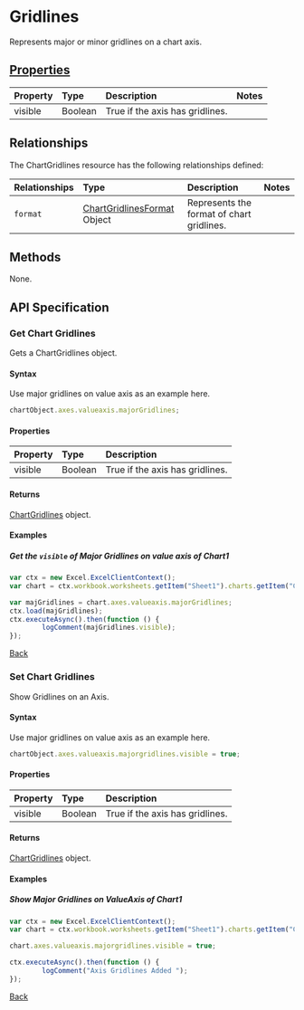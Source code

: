 # Gridlines
Represents major or minor gridlines on a chart axis.

## [Properties](#get-chart-gridlines)

| Property         | Type    |Description|Notes |
|:-----------------|:--------|:----------|:-----|
|visible| Boolean | True if the axis has gridlines. ||

## Relationships
The ChartGridlines resource has the following relationships defined:

| Relationships    | Type    |Description|Notes |
|:-----------------|:--------|:----------|:-----|
| `format`          |[ChartGridlinesFormat](chartGridlinesFormat.md) Object | Represents the format of chart gridlines.
          

## Methods
None.

## API Specification 
### Get Chart Gridlines

Gets a ChartGridlines object.

#### Syntax
Use major gridlines on value axis as an example here.

```js
chartObject.axes.valueaxis.majorGridlines;
```
#### Properties
| Property         | Type    |Description|
|:-----------------|:--------|:----------|
|visible| Boolean | True if the axis has gridlines. |

#### Returns

[ChartGridlines](chartGridlines.md) object. 

#### Examples

##### Get the `visible` of Major Gridlines on value axis of Chart1
```js
var ctx = new Excel.ExcelClientContext();
var chart = ctx.workbook.worksheets.getItem("Sheet1").charts.getItem("Chart1");	

var majGridlines = chart.axes.valueaxis.majorGridlines;
ctx.load(majGridlines);
ctx.executeAsync().then(function () {
		logComment(majGridlines.visible);
});
```

[Back](#properties)

### Set Chart Gridlines

Show Gridlines on an Axis. 

#### Syntax
Use major gridlines on value axis as an example here.
```js
chartObject.axes.valueaxis.majorgridlines.visible = true;
```

#### Properties
| Property         | Type    |Description|
|:-----------------|:--------|:----------|
|visible| Boolean | True if the axis has gridlines. |

#### Returns
[ChartGridlines](chartGridlines.md) object. 

#### Examples

##### Show Major Gridlines on ValueAxis of Chart1

```js
var ctx = new Excel.ExcelClientContext();
var chart = ctx.workbook.worksheets.getItem("Sheet1").charts.getItem("Chart1");	

chart.axes.valueaxis.majorgridlines.visible = true;

ctx.executeAsync().then(function () {
		logComment("Axis Gridlines Added ");
});
```
[Back](#properties)